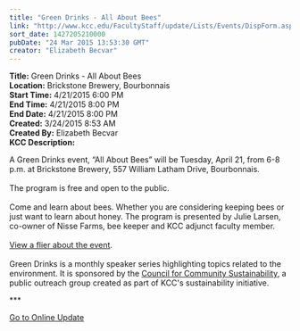 ```yaml
---
title: "Green Drinks - All About Bees"
link: "http://www.kcc.edu/FacultyStaff/update/Lists/Events/DispForm.aspx?ID=765"
sort_date: 1427205210000
pubDate: "24 Mar 2015 13:53:30 GMT"
creator: "Elizabeth Becvar"
---
```


<div><b>Title:</b> Green Drinks - All About Bees</div>
<div><b>Location:</b> Brickstone Brewery, Bourbonnais</div>
<div><b>Start Time:</b> 4/21/2015 6:00 PM</div>
<div><b>End Time:</b> 4/21/2015 8:00 PM</div>
<div><b>End Date:</b> 4/21/2015 8:00 PM</div>
<div><b>Created:</b> 3/24/2015 8:53 AM</div>
<div><b>Created By:</b> Elizabeth Becvar</div>
<div><b>KCC Description:</b> <div class="ExternalClassDE861450889343978A134837AE8B87DC"><p>​A Green Drinks event, “All About Bees” will be Tuesday, April 21, from 6-8 p.m. at Brickstone Brewery, 557 William Latham Drive, Bourbonnais.<br /><br />The program is free and open to the public.<br /><br />Come and learn about bees. Whether you are considering keeping bees or just want to learn about honey. The program is presented by Julie Larsen, co-owner of Nisse Farms, bee keeper and KCC adjunct faculty member. <br /><br /><a href="/Community/sustainability/resources/Documents/green-drinks-f-20150421.pdf">View a flier about the event</a>.<br /><br />Green Drinks is a monthly speaker series highlighting topics related to the environment. It is sponsored by the <a href="/Community/sustainability/Pages/sustainabilitycommittees.aspx">Council for Community Sustainability</a>, a public outreach group created as part of KCC's sustainability initiative.</p>
<p>***</p>
<p><a href="/FacultyStaff/update/Pages/dailyupdate.aspx">Go to Online Update</a></p>
<p><br /></p></div></div>
